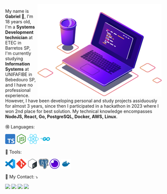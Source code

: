 <img src=".github/illustration.png" min-width="400px" max-width="400px" width="400px" align="right" alt="Illustration">

<p align="left"> 
  My name is <strong>Gabriel 👋</strong>, I'm 18 years old, I'm a <strong>Systems Development technician</strong> at ETEC in Barretos SP, I'm currently studying <strong>Information Systems</strong> at UNIFAFIBE in Bebedouro SP, and I have no professional experience. However, I have been developing personal and study projects assiduously for almost 3 years, since then I participated in a hackathon in 2023 where I won 2nd place for best solution. My technical knowledge encompasses <strong>NodeJS, React, Go, PostgreSQL, Docker, AWS, Linux</strong>.
</p>

<p align="left">
  🉐 Languages: 
</p>

<code><img height="32" src=".github/typescript.svg" alt="Typescript"/></code>
<code><img height="32" src=".github/node.svg" alt="Nodejs"/></code>
<code><img height="32" src=".github/react.svg" alt="React"/></code>
<code><img height="32" src=".github/go.svg" alt="Go"/></code>

<p align="left">
  🔧 Tools:
</p>

<code><img height="32" src=".github/vscode.svg" alt="VScode"></code>
<code><img height="32" src=".github/git.svg" alt="Git"></code>
<code><img height="32" src=".github/bash.svg" alt="Bash"></code>
<code><img height="32" src=".github/postgres.svg" alt="PostgreSQL"/></code>
<code><img height="32" src=".github/insomnia.svg" alt="Insomnia REST"/></code>
<code><img height="32" src=".github/docker.svg" alt="Docker"/></code>

<p align="left">
  📧 My Contact: ⤵️
</p>

<p align="left">
  <a href="https://mail.google.com/mail/?view=cm&fs=1&to=gabrielrodrigues.dev409@gmail.com&su=SUBJECT&body=BODY&bcc=gabrielrodrigues.dev409@gmail.com" alt="Outlook" target="_blank">
  <img src="https://img.shields.io/badge/-Gmail-FF0000?style=flat-square&labelColor=FF0000&logo=gmail&logoColor=white&link=gabrielrodrigues.dev409@gmail.com" /></a>
  <a href="https://www.linkedin.com/in/-ogabrielrodrigues/" alt="Linkedin" target="_blank">
  <img src="https://img.shields.io/badge/-Linkedin-0e76a8?style=flat-square&logo=Linkedin&logoColor=white&link=https://www.linkedin.com/in/-ogabrielrodrigues/" /></a>
  <a href="https://wa.me/17991045901" alt="WhatsApp" target="_blank">
  <img src="https://img.shields.io/badge/-WhatsApp-25d366?style=flat-square&labelColor=25d366&logo=whatsapp&logoColor=white&link=https://wa.me/17991045901"/></a>
  <a href="https://www.instagram.com/__ogabrielrodrigues/" alt="Instagram" target="_blank">
  <img src="https://img.shields.io/badge/-Instagram-DF0174?style=flat-square&labelColor=DF0174&logo=instagram&logoColor=white&link=https://www.instagram.com/__ogabrielrodrigues/"/></a>
</p>
